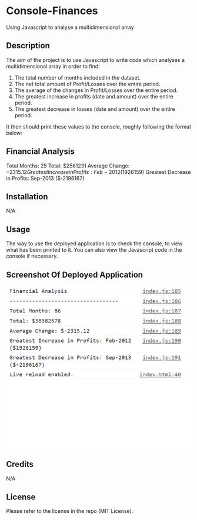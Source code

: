 # Console-Finances
Using Javascript to analyse a multidimensional array

## Description

The aim of the project is to use Javascript to write code which analyses a multidimensional array in order to find:

1. The total number of months included in the dataset.
2. The net total amount of Profit/Losses over the entire period.
3. The average of the changes in Profit/Losses over the entire period.
4. The greatest increase in profits (date and amount) over the entire period.
5. The greatest decrease in losses (date and amount) over the entire period.

It then should print these values to the console, roughly following the format below:

Financial Analysis
----------------------------
Total Months: 25
Total: $2561231
Average  Change: $-2315.12
Greatest Increase in Profits: Feb-2012 ($1926159)
Greatest Decrease in Profits: Sep-2013 ($-2196167)

## Installation

N/A

## Usage

The way to use the deployed application is to check the console, to view what has been printed to it. You can also view the Javascript code in the console if necessary. 

## Screenshot Of Deployed Application

![ScreenShot](screenshot.png)

## Credits

N/A

## License

Please refer to the license in the repo (MIT License).

